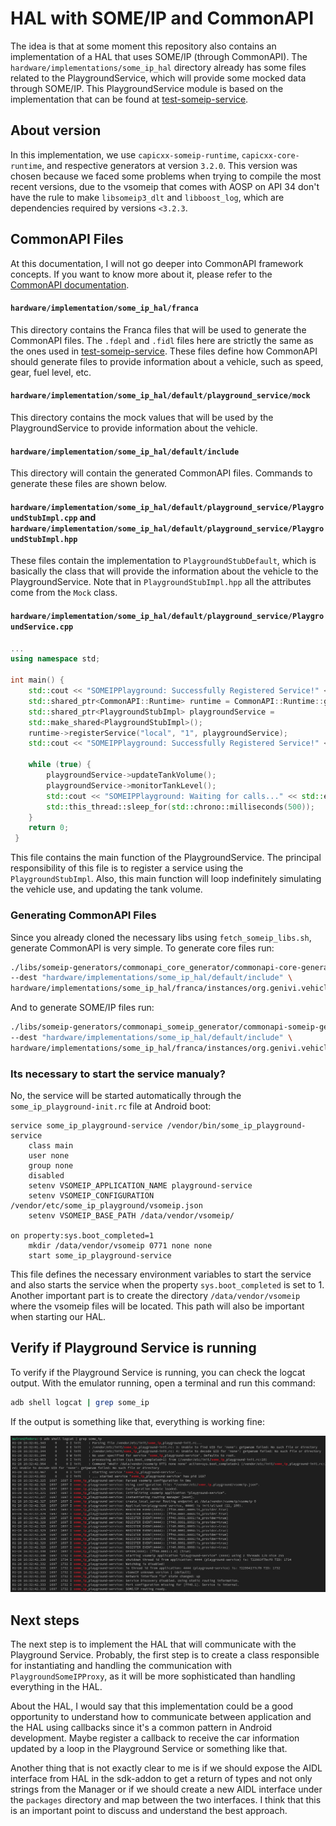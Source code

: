 # HAL with SOME/IP and CommonAPI
The idea is that at some moment this repository also contains an implementation of a HAL that uses SOME/IP (through CommonAPI). The `hardware/implementations/some_ip_hal` directory already has some files related to the PlaygroundService, which will provide some mocked data through SOME/IP.
This PlaygroundService module is based on the implementation that can be found at [test-someip-service](https://github.com/COVESA/test-someip-service).

## About version

In this implementation, we use `capicxx-someip-runtime`, `capicxx-core-runtime`, and respective generators at version `3.2.0`. This version was chosen because we faced some problems when trying to compile the most recent versions, due to the vsomeip that comes with AOSP on API 34 don't have the rule to make `libsomeip3_dlt` and `libboost_log`, which are dependencies required by versions `<3.2.3`.

## CommonAPI Files
At this documentation, I will not go deeper into CommonAPI framework concepts. If you want to know more about it, please refer to the [CommonAPI documentation](https://covesa.github.io/capicxx-core-tools/).

#### `hardware/implementation/some_ip_hal/franca`
This directory contains the Franca files that will be used to generate the CommonAPI files. The `.fdepl` and `.fidl` files here are strictly the same as the ones used in [test-someip-service](https://github.com/COVESA/test-someip-service). These files define how CommonAPI should generate files to provide information about a vehicle, such as speed, gear, fuel level, etc.

#### `hardware/implementation/some_ip_hal/default/playground_service/mock`
This directory contains the mock values that will be used by the PlaygroundService to provide information about the vehicle.

#### `hardware/implementation/some_ip_hal/default/include`
This directory will contain the generated CommonAPI files. Commands to generate these files are shown below.

#### `hardware/implementation/some_ip_hal/default/playground_service/PlaygroundStubImpl.cpp` and `hardware/implementation/some_ip_hal/default/playground_service/PlaygroundStubImpl.hpp`
These files contain the implementation to `PlaygroundStubDefault`, which is basically the class that will provide the information about the vehicle to the PlaygroundService. Note that in `PlaygroundStubImpl.hpp` all the attributes come from the `Mock` class.

#### `hardware/implementation/some_ip_hal/default/playground_service/PlaygroundService.cpp`
```cpp
...
using namespace std;

int main() {
    std::cout << "SOMEIPPlayground: Successfully Registered Service!" << std::endl;
    std::shared_ptr<CommonAPI::Runtime> runtime = CommonAPI::Runtime::get();
    std::shared_ptr<PlaygroundStubImpl> playgroundService =
    std::make_shared<PlaygroundStubImpl>();
    runtime->registerService("local", "1", playgroundService);
    std::cout << "SOMEIPPlayground: Successfully Registered Service!" << std::endl;

    while (true) {
        playgroundService->updateTankVolume();
        playgroundService->monitorTankLevel();
        std::cout << "SOMEIPPlayground: Waiting for calls..." << std::endl;
        std::this_thread::sleep_for(std::chrono::milliseconds(500));
    }
    return 0;
 }
```

This file contains the main function of the PlaygroundService. The principal responsibility of this file is to register a service using the `PlaygroundStubImpl`. Also, this main function will loop indefinitely simulating the vehicle use, and updating the tank volume.

### Generating CommonAPI Files

Since you already cloned the necessary libs using `fetch_someip_libs.sh`, generate CommonAPI is very simple. To generate core files run:

```bash
./libs/someip-generators/commonapi_core_generator/commonapi-core-generator-linux-x86 -nv -sk \
--dest "hardware/implementations/some_ip_hal/default/include" \
hardware/implementations/some_ip_hal/franca/instances/org.genivi.vehicle.playground.fdepl
```

And to generate SOME/IP files run:

```bash
./libs/someip-generators/commonapi_someip_generator/commonapi-someip-generator-linux-x86 -nv \
--dest "hardware/implementations/some_ip_hal/default/include" \
hardware/implementations/some_ip_hal/franca/instances/org.genivi.vehicle.playground.fdepl
```

### Its necessary to start the service manualy?
No, the service will be started automatically through the `some_ip_playground-init.rc` file at Android boot:

```
service some_ip_playground-service /vendor/bin/some_ip_playground-service
    class main
    user none
    group none
    disabled
    setenv VSOMEIP_APPLICATION_NAME playground-service
    setenv VSOMEIP_CONFIGURATION /vendor/etc/some_ip_playground/vsomeip.json
    setenv VSOMEIP_BASE_PATH /data/vendor/vsomeip/

on property:sys.boot_completed=1
    mkdir /data/vendor/vsomeip 0771 none none
    start some_ip_playground-service
```

This file defines the necessary environment variables to start the service and also starts the service when the property `sys.boot_completed` is set to 1. Another important part is to create the directory `/data/vendor/vsomeip` where the vsomeip files will be located. This path will also be important when starting our HAL.

## Verify if Playground Service is running

To verify if the Playground Service is running, you can check the logcat output. With the emulator running, open a terminal and run this command:

```bash
adb shell logcat | grep some_ip
```

If the output is something like that, everything is working fine:

![Logcat of some_ip](../assets/playground_service_log.png "Logcat of some_ip")

## Next steps

The next step is to implement the HAL that will communicate with the Playground Service. Probably, the first step is to create a class responsible for instantiating and handling the communication with `PlaygroundSomeIPProxy`, as it will be more sophisticated than handling everything in the HAL.

About the HAL, I would say that this implementation could be a good opportunity to understand how to communicate between application and the HAL using callbacks since it's a common pattern in Android development. Maybe register a callback to receive the car information updated by a loop in the Playground Service or something like that.

Another thing that is not exactly clear to me is if we should expose the AIDL interface from HAL in the sdk-addon to get a return of types and not only strings from the Manager or if we should create a new AIDL interface under the `packages` directory and map between the two interfaces. I think that this is an important point to discuss and understand the best approach.
